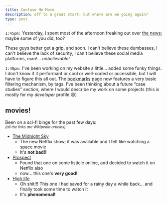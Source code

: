 ```yaml
---
title: Confuse Me More
description: off to a great start; but where are we going again?
type: post
---
```


`1:45pm:` Yesterday, I spent most of the afternoon freaking out over [the news](https://en.wikipedia.org/wiki/2021_storming_of_the_United_States_Capitol); maybe some of you did, too?

These guys better get a grip, and soon. I can't believe these dumbasses, I can't believe the lack of security, I can't believe these social media platforms, man!... _unbelievable!_

`1:48pm:` I've been working on my website a little... added some funky things. I don't know if it performant or cool or well-coded or accessible, but I will have to figure this all out. The [bookmarks](/bookmarks) page now features a very basic filtering mechanism, by tags. I've been thinking about a future “case studies” section, where I would describe my work on some projects (this is mostly for my _developer_ profile 😄)

## movies!

Been on a sci-fi binge for the past few days:\
_<small>(all the links are Wikipedia articles)</small>_

- [The Midnight Sky](https://en.wikipedia.org/wiki/The_Midnight_Sky)
  - The new Netflix show; it was available and I felt like watching a space movie
  - It's **not bad!!**
- [Prospect](https://en.wikipedia.org/wiki/Prospect_(film))
  - Found that one on some listicle online, and decided to watch it on Netflix also
  - now... this one's **very good!**
- [High life](https://en.wikipedia.org/wiki/High_Life_(2018_film))
  - Oh shit!!! This one I had saved for a rainy day a while back... and finally took some time to watch it
  - It's **phenomenal!**
